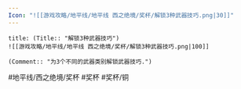 ```yaml
---
Icon: "![[游戏攻略/地平线/地平线 西之绝境/奖杯/解锁3种武器技巧.png|30]]"
---
```

```ad-common-bronze-trophy
title: (Title:: "解锁3种武器技巧")
![[游戏攻略/地平线/地平线 西之绝境/奖杯/解锁3种武器技巧.png|100]]

(Comment:: "为3个不同的武器类别解锁武器技巧.")
```

#地平线/西之绝境/奖杯 #奖杯 #奖杯/铜
